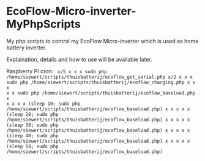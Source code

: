 # EcoFlow-Micro-inverter-MyPhpScripts
My php scripts to control my EcoFlow Micro-inverter which is used as home battery inverter.

Explaination, details and how to use will be available later.

Raspberry PI cron:
<code>
x/5 x x x  sudo php /home/siewert/scripts/thuisbatterij/ecoflow_get_serial.php
x/2 x x x sudo php /home/siewert/scripts/thuisbatterij/ecoflow_charging.php
x x x x x sudo php /home/siewert/scripts/thuisbatterij/ecoflow_baseload.php
x x x x x (sleep 10; sudo php /home/siewert/scripts/thuisbatterij/ecoflow_baseload.php)
x x x x x (sleep 20; sudo php /home/siewert/scripts/thuisbatterij/ecoflow_baseload.php)
x x x x x (sleep 30; sudo php /home/siewert/scripts/thuisbatterij/ecoflow_baseload.php)
x x x x x (sleep 40; sudo php /home/siewert/scripts/thuisbatterij/ecoflow_baseload.php)
x x x x x (sleep 50; sudo php /home/siewert/scripts/thuisbatterij/ecoflow_baseload.php)
</code>
